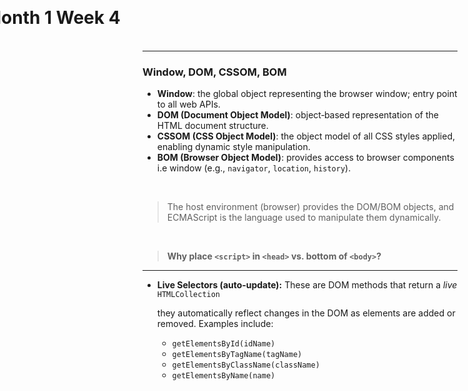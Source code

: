 # Month 1 Week 4

<style>
  h1 {
    left: 50%;
    top: 50%;
    transform: translate(-50%, -50%);
  }
</style>

---


### Window, DOM, CSSOM, BOM

- **Window**: the global object representing the browser window; entry point to all web APIs.
- **DOM (Document Object Model)**: object‐based representation of the HTML document structure.
- **CSSOM (CSS Object Model)**: the object model of all CSS styles applied, enabling dynamic style manipulation.
- **BOM (Browser Object Model)**: provides access to browser components i.e window (e.g., `navigator`, `location`, `history`).

<br />

> The host environment (browser) provides the DOM/BOM objects, and ECMAScript is the language used to manipulate them dynamically.

<br />

> **Why place `<script>` in `<head>` vs. bottom of `<body>`?**
<!-- > - In `<head>`: scripts load before content, blocking rendering—useful for critical polyfills.
> - At end of `<body>`: page renders first, then scripts execute; improves perceived load speed. -->


---

- <strong>Live Selectors (auto‑update):</strong> These are DOM methods that return a <em>live</em> <code>HTMLCollection</code>

  they automatically reflect changes in the DOM as elements are added or removed. Examples include:

  <ul>
    <li><code>getElementsById(idName)</code></li>
    <li><code>getElementsByTagName(tagName)</code></li>
    <li><code>getElementsByClassName(className)</code></li>
    <li><code>getElementsByName(name)</code></li>
  </ul>

  <!-- <p><em>This “live” behavior means if you dynamically add or remove elements that match the selector, the collection updates in real time—no need to re-query the DOM. This can be powerful but also tricky if you're not aware it's happening.</em></p> -->
